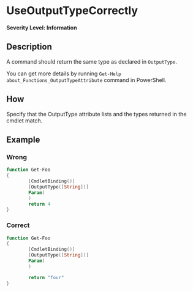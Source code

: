 # UseOutputTypeCorrectly

**Severity Level: Information**

## Description

A command should return the same type as declared in `OutputType`.

You can get more details by running `Get-Help about_Functions_OutputTypeAttribute` command in
PowerShell.

## How

Specify that the OutputType attribute lists and the types returned in the cmdlet match.

## Example

### Wrong

```powershell
function Get-Foo
{
        [CmdletBinding()]
        [OutputType([String])]
        Param(
        )
        return 4
}
```

### Correct

```powershell
function Get-Foo
{
        [CmdletBinding()]
        [OutputType([String])]
        Param(
        )

        return "four"
}
```
